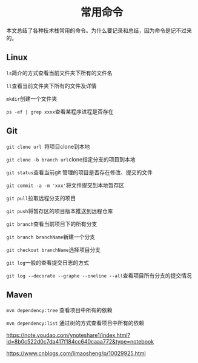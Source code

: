<h1 align="center">常用命令</h1>

本文总结了各种技术栈常用的命令。为什么要记录和总结，因为命令是记不过来的。

## Linux

```ls```简介的方式查看当前文件夹下所有的文件名

```ll```查看当前文件夹下所有的文件及详情

```mkdir```创建一个文件夹

```ps -ef | grep xxxx```查看某程序进程是否存在

## Git

```git clone url ```将项目clone到本地

```git clone -b branch url```clone指定分支的项目到本地

```git status```查看当前git 管理的项目是否存在修改、提交的文件

```git commit -a -m 'xxx'```将文件提交到本地暂存区

```git pull```拉取远程分支的项目

```git push```将暂存区的项目版本推送到远程仓库

```git branch```查看当前项目下的所有分支

```git branch branchName```新建一个分支

```git checkout branchName```选择项目分支

```git log```一般的查看提交日志的方式

```git log --decorate --graphe --oneline --all```查看项目所有分支的提交情况 

## Maven

```mvn dependency:tree``` 查看项目中所有的依赖

```mvn dependency:list``` 通过树的方式查看项目中所有的依赖

https://note.youdao.com/ynoteshare1/index.html?id=8b0c522d0c7da417f184cc640caaa772&type=notebook

https://www.cnblogs.com/limaosheng/p/10029925.html
